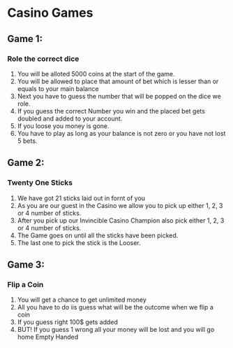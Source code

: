 # Casino Games
## Game 1:
### Role the correct dice
1) You will be alloted 5000 coins at the start of the game.
2) You will be allowed to place that amount of bet which is lesser than or equals to your main balance
3) Next you have to guess the number that will be popped on the dice we role.
4) If you guess the correct Number you win and the placed bet gets doubled and added to your account.
5) If you loose you money is gone.
6) You have to play as long as your balance is not zero or you have not lost 5 bets.
## Game 2:
### Twenty One Sticks
1) We have got 21 sticks laid out in fornt of you
2) As you are our guest in the Casino we allow you to pick up either 1, 2, 3 or 4 number of sticks.
3) After you pick up our Invincible Casino Champion also pick either 1, 2, 3 or 4 number of sticks.
4) The Game goes on until all the sticks have been picked.
5) The last one to pick the stick is the Looser.
## Game 3:
### Flip a Coin
1) You will get a chance to get unlimited money
2) All you have to do iis guess what will be the outcome when we flip a coin
3) If you guess right 100$ gets added
4) BUT! If you guess 1 wrong all your money will be lost and you will go home Empty Handed
